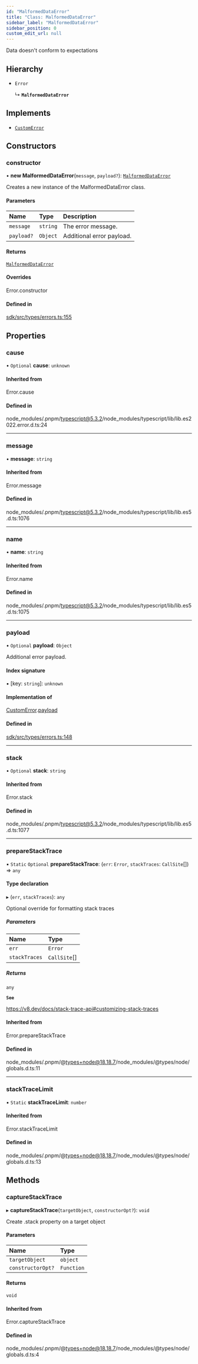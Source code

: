 ```yaml
---
id: "MalformedDataError"
title: "Class: MalformedDataError"
sidebar_label: "MalformedDataError"
sidebar_position: 0
custom_edit_url: null
---
```


Data doesn't conform to expectations

## Hierarchy

- `Error`

  ↳ **`MalformedDataError`**

## Implements

- [`CustomError`](../interfaces/CustomError.md)

## Constructors

### constructor

• **new MalformedDataError**(`message`, `payload?`): [`MalformedDataError`](MalformedDataError.md)

Creates a new instance of the MalformedDataError class.

#### Parameters

| Name | Type | Description |
| :------ | :------ | :------ |
| `message` | `string` | The error message. |
| `payload?` | `Object` | Additional error payload. |

#### Returns

[`MalformedDataError`](MalformedDataError.md)

#### Overrides

Error.constructor

#### Defined in

[sdk/src/types/errors.ts:155](https://github.com/hypercerts-org/hypercerts/blob/9478e99/sdk/src/types/errors.ts#L155)

## Properties

### cause

• `Optional` **cause**: `unknown`

#### Inherited from

Error.cause

#### Defined in

node_modules/.pnpm/typescript@5.3.2/node_modules/typescript/lib/lib.es2022.error.d.ts:24

___

### message

• **message**: `string`

#### Inherited from

Error.message

#### Defined in

node_modules/.pnpm/typescript@5.3.2/node_modules/typescript/lib/lib.es5.d.ts:1076

___

### name

• **name**: `string`

#### Inherited from

Error.name

#### Defined in

node_modules/.pnpm/typescript@5.3.2/node_modules/typescript/lib/lib.es5.d.ts:1075

___

### payload

• `Optional` **payload**: `Object`

Additional error payload.

#### Index signature

▪ [key: `string`]: `unknown`

#### Implementation of

[CustomError](../interfaces/CustomError.md).[payload](../interfaces/CustomError.md#payload)

#### Defined in

[sdk/src/types/errors.ts:148](https://github.com/hypercerts-org/hypercerts/blob/9478e99/sdk/src/types/errors.ts#L148)

___

### stack

• `Optional` **stack**: `string`

#### Inherited from

Error.stack

#### Defined in

node_modules/.pnpm/typescript@5.3.2/node_modules/typescript/lib/lib.es5.d.ts:1077

___

### prepareStackTrace

▪ `Static` `Optional` **prepareStackTrace**: (`err`: `Error`, `stackTraces`: `CallSite`[]) => `any`

#### Type declaration

▸ (`err`, `stackTraces`): `any`

Optional override for formatting stack traces

##### Parameters

| Name | Type |
| :------ | :------ |
| `err` | `Error` |
| `stackTraces` | `CallSite`[] |

##### Returns

`any`

**`See`**

https://v8.dev/docs/stack-trace-api#customizing-stack-traces

#### Inherited from

Error.prepareStackTrace

#### Defined in

node_modules/.pnpm/@types+node@18.18.7/node_modules/@types/node/globals.d.ts:11

___

### stackTraceLimit

▪ `Static` **stackTraceLimit**: `number`

#### Inherited from

Error.stackTraceLimit

#### Defined in

node_modules/.pnpm/@types+node@18.18.7/node_modules/@types/node/globals.d.ts:13

## Methods

### captureStackTrace

▸ **captureStackTrace**(`targetObject`, `constructorOpt?`): `void`

Create .stack property on a target object

#### Parameters

| Name | Type |
| :------ | :------ |
| `targetObject` | `object` |
| `constructorOpt?` | `Function` |

#### Returns

`void`

#### Inherited from

Error.captureStackTrace

#### Defined in

node_modules/.pnpm/@types+node@18.18.7/node_modules/@types/node/globals.d.ts:4
